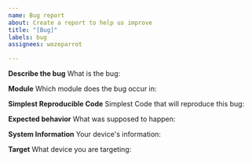 ```yaml
---
name: Bug report
about: Create a report to help us improve
title: "[Bug]"
labels: bug
assignees: wozeparrot

---
```


**Describe the bug**
What is the bug:

**Module**
Which module does the bug occur in:

**Simplest Reproducible Code**
Simplest Code that will reproduce this bug:

**Expected behavior**
What was supposed to happen:

**System Information**
Your device's information:

**Target**
What device you are targeting:
